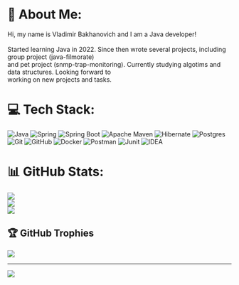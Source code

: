 # 💫 About Me:
Hi, my name is Vladimir Bakhanovich and I am a Java developer!<br><br>Started learning Java in 2022. Since then wrote several projects, including group project (java-filmorate) <br>and pet project (snmp-trap-monitoring). Currently studying algotims and data structures. Looking forward to <br>working on new projects and tasks.


# 💻 Tech Stack:
![Java](https://img.shields.io/badge/java-%23ED8B00.svg?style=for-the-badge&logo=openjdk&logoColor=white) ![Spring](https://img.shields.io/badge/Spring-6DB33F?style=for-the-badge&logo=spring&logoColor=white) ![Spring Boot](https://img.shields.io/badge/Spring_Boot-F2F4F9?style=for-the-badge&logo=spring-boot
) ![Apache Maven](https://img.shields.io/badge/Apache%20Maven-C71A36?style=for-the-badge&logo=Apache%20Maven&logoColor=white) ![Hibernate](https://img.shields.io/badge/Hibernate-59666C?style=for-the-badge&logo=Hibernate&logoColor=white) ![Postgres](https://img.shields.io/badge/postgres-%23316192.svg?style=for-the-badge&logo=postgresql&logoColor=white) ![Git](https://img.shields.io/badge/git-%23F05033.svg?style=for-the-badge&logo=git&logoColor=white) ![GitHub](https://img.shields.io/badge/github-%23121011.svg?style=for-the-badge&logo=github&logoColor=white) ![Docker](https://img.shields.io/badge/docker-%230db7ed.svg?style=for-the-badge&logo=docker&logoColor=white) ![Postman](https://img.shields.io/badge/Postman-FF6C37?style=for-the-badge&logo=postman&logoColor=white) ![Junit](https://img.shields.io/badge/Junit5-25A162?style=for-the-badge&logo=junit5&logoColor=white) ![IDEA](https://img.shields.io/badge/IntelliJ_IDEA-000000.svg?style=for-the-badge&logo=intellij-idea&logoColor=white)
# 📊 GitHub Stats:
![](https://github-readme-stats.vercel.app/api?username=vvbakhanovich&theme=shadow_blue&hide_border=false&include_all_commits=true&count_private=false)<br/>
![](https://github-readme-streak-stats.herokuapp.com/?user=vvbakhanovich&theme=shadow_blue&hide_border=false)<br/>
![](https://github-readme-stats.vercel.app/api/top-langs/?username=vvbakhanovich&theme=shadow_blue&hide_border=false&include_all_commits=true&count_private=false&layout=compact)

## 🏆 GitHub Trophies
![](https://github-profile-trophy.vercel.app/?username=vvbakhanovich&theme=ocean_dark&no-frame=false&no-bg=true&margin-w=4)

---
[![](https://visitcount.itsvg.in/api?id=vvbakhanovich&icon=5&color=0)](https://visitcount.itsvg.in)

<!-- Proudly created with GPRM ( https://gprm.itsvg.in ) -->
